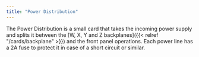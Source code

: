 ```yaml
---
title: "Power Distribution"
---
```


The Power Distribution is a small card that takes the incoming power supply and splits it between the 
[W, X, Y and Z backplanes]({{< relref "/cards/backplane" >}}) and the front panel operations. Each power line has a 2A fuse to protect it in case of a short circuit or similar.

